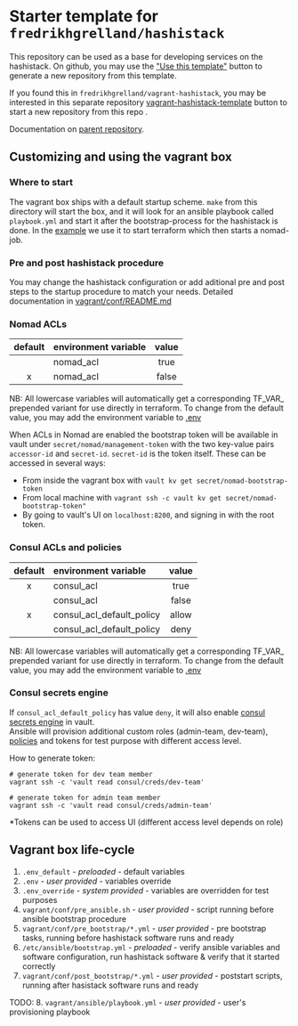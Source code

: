 # Starter template for `fredrikhgrelland/hashistack`

This repository can be used as a base for developing services on the hashistack.
On github, you may use the ["Use this template"](https://github.com/fredrikhgrelland/vagrant-hashistack-template/generate) button to generate a new repository from this template.

If you found this in `fredrikhgrelland/vagrant-hashistack`, you may be interested in this separate repository [vagrant-hashistack-template](https://github.com/fredrikhgrelland/vagrant-hashistack-template/generate) button to start a new repository from this repo
.

Documentation on [parent repository](https://github.com/fredrikhgrelland/vagrant-hashistack#usage).

## Customizing and using the vagrant box
### Where to start
The vagrant box ships with a default startup scheme. `make` from this directory will start the box, and it will look for an ansible playbook called `playbook.yml` and start it after the bootstrap-process for the hashistack is done. In the [example](example/ansible/playbook.yml) we use it to start terraform which then starts a nomad-job.

### Pre and post hashistack procedure
You may change the hashistack configuration or add aditional pre and post steps to the startup procedure to match your needs.
Detailed documentation in [vagrant/conf/README.md](vagrant/conf/README.md)

### Nomad ACLs

| default   | environment variable  |  value  |
|:---------:|:----------------------|:-------:|
|           | nomad_acl             |  true   |
| x         | nomad_acl             |  false  |

NB: All lowercase variables will automatically get a corresponding TF_VAR_ prepended variant for use directly in terraform.
To change from the default value, you may add the environment variable to [.env](.env)

When ACLs in Nomad are enabled the bootstrap token will be available in vault under `secret/nomad/management-token` with the two key-value pairs `accessor-id` and `secret-id`. `secret-id` is the token itself. These can be accessed in several ways:
- From inside the vagrant box with `vault kv get secret/nomad-bootstrap-token`
- From local machine with `vagrant ssh -c vault kv get secret/nomad-bootstrap-token"`
- By going to vault's UI on `localhost:8200`, and signing in with the root token.

### Consul ACLs and policies

| default   | environment variable             |  value  |
|:---------:|:---------------------------------|:-------:|
|     x     | consul_acl                       |  true   |
|           | consul_acl                       |  false  |
|     x     | consul_acl_default_policy        |  allow  |
|           | consul_acl_default_policy        |  deny   |

NB: All lowercase variables will automatically get a corresponding TF_VAR_ prepended variant for use directly in terraform.
To change from the default value, you may add the environment variable to [.env](.env)



### Consul secrets engine
If `consul_acl_default_policy` has value `deny`, it will also enable [consul secrets engine](https://www.vaultproject.io/docs/secrets/consul) in vault.  
Ansible will provision additional custom roles (admin-team, dev-team), [policies](../ansible/templates/consul-policies) and tokens for test purpose with different access level.

How to generate token:
```text
# generate token for dev team member
vagrant ssh -c 'vault read consul/creds/dev-team'

# generate token for admin team member
vagrant ssh -c 'vault read consul/creds/admin-team'
```

*Tokens can be used to access UI (different access level depends on role)

## Vagrant box life-cycle
1. `.env_default` - _preloaded_ - default variables
1. `.env` - _user provided_ - variables override
1. `.env_override` - _system provided_ - variables are overridden for test purposes
1. `vagrant/conf/pre_ansible.sh` - _user provided_ - script running before ansible bootstrap procedure
1. `vagrant/conf/pre_bootstrap/*.yml` - _user provided_ - pre bootstrap tasks, running before hashistack software runs and ready
1. `/etc/ansible/bootstrap.yml` - _preloaded_ - verify ansible variables and software configuration, run hashistack software & verify that it started correctly
1. `vagrant/conf/post_bootstrap/*.yml` - _user provided_ - poststart scripts, running after hasistack software runs and ready

TODO: 8. `vagrant/ansible/playbook.yml` - _user provided_ - user's provisioning playbook
